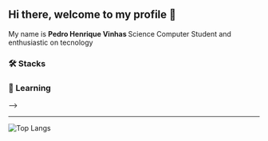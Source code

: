 ## Hi there, welcome to my profile 👋

<p> My name is <b> Pedro Henrique Vinhas </b> Science Computer Student and enthusiastic on tecnology </p>


### 🛠 Stacks

### 🚀 Learning

-->

---

![Top Langs](https://github-readme-stats.vercel.app/api/top-langs/?username=pedrovinhas&theme=onedark)
